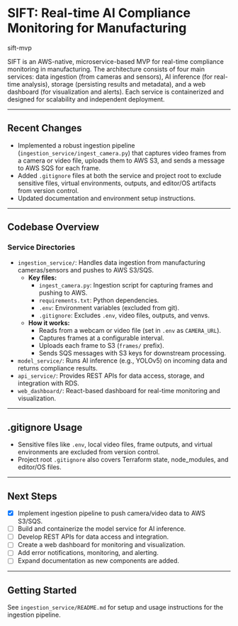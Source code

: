 # SIFT: Real-time AI Compliance Monitoring for Manufacturing

sift-mvp

SIFT is an AWS-native, microservice-based MVP for real-time compliance monitoring in manufacturing. The architecture consists of four main services: data ingestion (from cameras and sensors), AI inference (for real-time analysis), storage (persisting results and metadata), and a web dashboard (for visualization and alerts). Each service is containerized and designed for scalability and independent deployment.

---

## Recent Changes
- Implemented a robust ingestion pipeline (`ingestion_service/ingest_camera.py`) that captures video frames from a camera or video file, uploads them to AWS S3, and sends a message to AWS SQS for each frame.
- Added `.gitignore` files at both the service and project root to exclude sensitive files, virtual environments, outputs, and editor/OS artifacts from version control.
- Updated documentation and environment setup instructions.

---

## Codebase Overview

### Service Directories
- `ingestion_service/`: Handles data ingestion from manufacturing cameras/sensors and pushes to AWS S3/SQS.
    - **Key files:**
        - `ingest_camera.py`: Ingestion script for capturing frames and pushing to AWS.
        - `requirements.txt`: Python dependencies.
        - `.env`: Environment variables (excluded from git).
        - `.gitignore`: Excludes `.env`, video files, outputs, and venvs.
    - **How it works:**
        - Reads from a webcam or video file (set in `.env` as `CAMERA_URL`).
        - Captures frames at a configurable interval.
        - Uploads each frame to S3 (`frames/` prefix).
        - Sends SQS messages with S3 keys for downstream processing.
- `model_service/`: Runs AI inference (e.g., YOLOv5) on incoming data and returns compliance results.
- `api_service/`: Provides REST APIs for data access, storage, and integration with RDS.
- `web_dashboard/`: React-based dashboard for real-time monitoring and visualization.

---

## .gitignore Usage
- Sensitive files like `.env`, local video files, frame outputs, and virtual environments are excluded from version control.
- Project root `.gitignore` also covers Terraform state, node_modules, and editor/OS files.

---

## Next Steps
- [x] Implement ingestion pipeline to push camera/video data to AWS S3/SQS.
- [ ] Build and containerize the model service for AI inference.
- [ ] Develop REST APIs for data access and integration.
- [ ] Create a web dashboard for monitoring and visualization.
- [ ] Add error notifications, monitoring, and alerting.
- [ ] Expand documentation as new components are added.

---

## Getting Started
See `ingestion_service/README.md` for setup and usage instructions for the ingestion pipeline.


